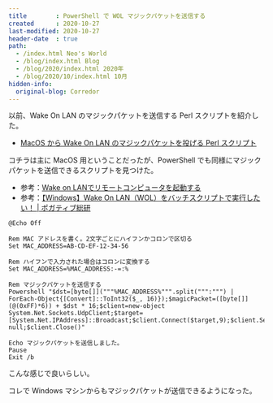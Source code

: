 ```yaml
---
title        : PowerShell で WOL マジックパケットを送信する
created      : 2020-10-27
last-modified: 2020-10-27
header-date  : true
path:
  - /index.html Neo's World
  - /blog/index.html Blog
  - /blog/2020/index.html 2020年
  - /blog/2020/10/index.html 10月
hidden-info:
  original-blog: Corredor
---
```


以前、Wake On LAN のマジックパケットを送信する Perl スクリプトを紹介した。

- [MacOS から Wake On LAN のマジックパケットを投げる Perl スクリプト](/blog/2020/09/15-01.html)

コチラは主に MacOS 用ということだったが、PowerShell でも同様にマジックパケットを送信できるスクリプトを見つけた。

- 参考：[Wake on LANでリモートコンピュータを起動する](https://gallery.technet.microsoft.com/scriptcenter/58ea4272-eb3f-45ff-9ff8-d2a90d03b7c4)
- 参考：[【Windows】Wake On LAN（WOL）をバッチスクリプトで実行したい！ | ポガティブ総研](https://poga.jp/?p=182)

```batch
@Echo Off

Rem MAC アドレスを書く。2文字ごとにハイフンかコロンで区切る
Set MAC_ADDRESS=AB-CD-EF-12-34-56

Rem ハイフンで入力された場合はコロンに変換する
Set MAC_ADDRESS=%MAC_ADDRESS:-=:%

Rem マジックパケットを送信する
Powershell "$dst=[byte[]]("""%MAC_ADDRESS%""".split(""":""") | ForEach-Object{[Convert]::ToInt32($_, 16)});$magicPacket=([byte[]](@(0xFF)*6)) + $dst * 16;$client=new-object System.Net.Sockets.UdpClient;$target=[System.Net.IPAddress]::Broadcast;$client.Connect($target,9);$client.Send($magicPacket,$magicPacket.Length)|out-null;$client.Close()"
 
Echo マジックパケットを送信しました。
Pause
Exit /b
```

こんな感じで良いらしい。

コレで Windows マシンからもマジックパケットが送信できるようになった。
